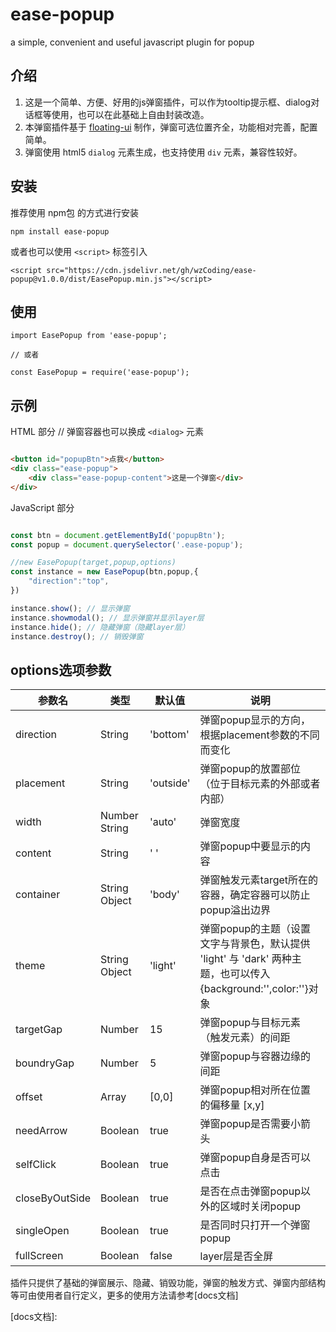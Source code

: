 # ease-popup
a simple, convenient and useful javascript plugin for popup

## 介绍
1. 这是一个简单、方便、好用的js弹窗插件，可以作为tooltip提示框、dialog对话框等使用，也可以在此基础上自由封装改造。
2. 本弹窗插件基于 [floating-ui] 制作，弹窗可选位置齐全，功能相对完善，配置简单。
3. 弹窗使用 html5 `dialog` 元素生成，也支持使用 `div` 元素，兼容性较好。

## 安装
推荐使用 npm包 的方式进行安装
```
npm install ease-popup

```
或者也可以使用 `<script>` 标签引入

```
<script src="https://cdn.jsdelivr.net/gh/wzCoding/ease-popup@v1.0.0/dist/EasePopup.min.js"></script>

```

## 使用
```
import EasePopup from 'ease-popup';

// 或者

const EasePopup = require('ease-popup');

```

## 示例

HTML 部分
// 弹窗容器也可以换成 `<dialog>` 元素
```html

<button id="popupBtn">点我</button>
<div class="ease-popup"> 
    <div class="ease-popup-content">这是一个弹窗</div>
</div>

```
JavaScript 部分
```js

const btn = document.getElementById('popupBtn');
const popup = document.querySelector('.ease-popup');

//new EasePopup(target,popup,options)
const instance = new EasePopup(btn,popup,{
    "direction":"top",
})

instance.show(); // 显示弹窗
instance.showmodal(); // 显示弹窗并显示layer层
instance.hide(); // 隐藏弹窗（隐藏layer层）
instance.destroy(); // 销毁弹窗

```

## options选项参数

| 参数名         | 类型          | 默认值    | 说明                                                                                                           |
| -------------- | ------------- | --------- | -------------------------------------------------------------------------------------------------------------- |
| direction      | String        | 'bottom'  | 弹窗popup显示的方向，根据placement参数的不同而变化                                                             |
| placement      | String        | 'outside' | 弹窗popup的放置部位（位于目标元素的外部或者内部）                                                              |
| width          | Number String | 'auto'    | 弹窗宽度                                                                                                       |
| content        | String        | ' '       | 弹窗popup中要显示的内容                                                                                        |
| container      | String Object | 'body'    | 弹窗触发元素target所在的容器，确定容器可以防止popup溢出边界                                                    |
| theme          | String Object | 'light'   | 弹窗popup的主题（设置文字与背景色，默认提供 'light' 与 'dark' 两种主题，也可以传入{background:'',color:''}对象 |
| targetGap      | Number        | 15        | 弹窗popup与目标元素（触发元素）的间距                                                                          |
| boundryGap     | Number        | 5         | 弹窗popup与容器边缘的间距                                                                                      |
| offset         | Array         | [0,0]     | 弹窗popup相对所在位置的偏移量 [x,y]                                                                            |
| needArrow      | Boolean       | true      | 弹窗popup是否需要小箭头                                                                                        |
| selfClick      | Boolean       | true      | 弹窗popup自身是否可以点击                                                                                      |
| closeByOutSide | Boolean       | true      | 是否在点击弹窗popup以外的区域时关闭popup                                                                       |
| singleOpen     | Boolean       | true      | 是否同时只打开一个弹窗popup                                                                                    |
| fullScreen     | Boolean       | false     | layer层是否全屏                                                                                                |


插件只提供了基础的弹窗展示、隐藏、销毁功能，弹窗的触发方式、弹窗内部结构等可由使用者自行定义，更多的使用方法请参考[docs文档]

[floating-ui]:https://floating-ui.com/
[docs文档]: